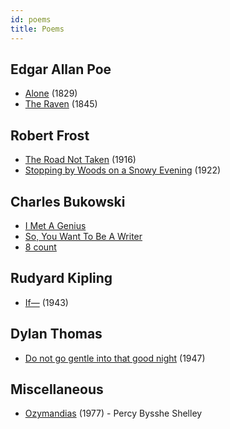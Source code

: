 ```yaml
---
id: poems
title: Poems
---
```


## Edgar Allan Poe

- [Alone](https://www.poetryfoundation.org/poems/46477/alone-56d2265f2667d) (1829)
- [The Raven](https://en.wikipedia.org/wiki/The_Raven) (1845)

## Robert Frost

- [The Road Not Taken](https://en.wikipedia.org/wiki/The_Road_Not_Taken) (1916)
- [Stopping by Woods on a Snowy Evening](https://www.poetryfoundation.org/poems/42891/stopping-by-woods-on-a-snowy-evening) (1922)

## Charles Bukowski

- [I Met A Genius]()
- [So, You Want To Be A Writer]()
- [8 count](https://www.poetryfoundation.org/poems/49699/8-count)

## Rudyard Kipling

- [If—](https://www.poetryfoundation.org/poems/46473/if---) (1943)

## Dylan Thomas

- [Do not go gentle into that good night](https://poets.org/poem/do-not-go-gentle-good-night) (1947)

## Miscellaneous

- [Ozymandias](https://www.poetryfoundation.org/poems/46565/ozymandias) (1977) - Percy Bysshe Shelley
